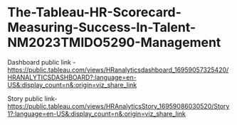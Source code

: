 # The-Tableau-HR-Scorecard-Measuring-Success-In-Talent-NM2023TMIDO5290-Management

Dashboard public link -https://public.tableau.com/views/HRanalyticsdashboard_16959057325420/HRANALYTICSDASHBOARD?:language=en-US&:display_count=n&:origin=viz_share_link

Story public link-https://public.tableau.com/views/HRAnalyticsStory_16959086030520/Story1?:language=en-US&:display_count=n&:origin=viz_share_link
